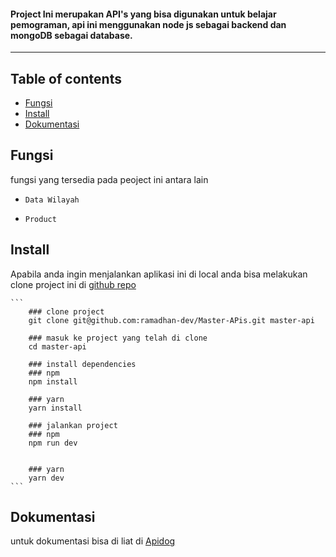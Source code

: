 #### Project Ini merupakan API's yang bisa digunakan untuk belajar pemograman, api ini menggunakan node js sebagai backend dan mongoDB sebagai database.
---

## Table of contents
* [Fungsi](#Fungsi)
* [Install](#Install)
* [Dokumentasi](#Dokumentasi)

## Fungsi 
fungsi yang tersedia pada peoject ini antara lain
-     Data Wilayah
-     Product


## Install
Apabila anda ingin menjalankan aplikasi ini di local anda bisa melakukan clone project ini di [ github repo](https://github.com/ramadhan-dev/Master-APis)
    
    ```
        ### clone project
        git clone git@github.com:ramadhan-dev/Master-APis.git master-api
        
        ### masuk ke project yang telah di clone
        cd master-api
        
        ### install dependencies
        ### npm
        npm install
        
        ### yarn
        yarn install
        
        ### jalankan project
        ### npm
        npm run dev
        
        
        ### yarn
        yarn dev
    ```

## Dokumentasi
untuk dokumentasi bisa di liat di  [ Apidog](https://ramadhan-dev.apidog.io/)
